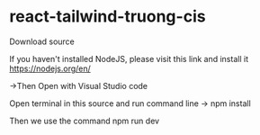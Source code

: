 # react-tailwind-truong-cis
 
 Download source
 
 If you haven't installed NodeJS, please visit this link and install it
 https://nodejs.org/en/
 
 ->Then Open with Visual Studio code
 
Open terminal in this source and run command line -> npm install

Then we use the command npm run dev
